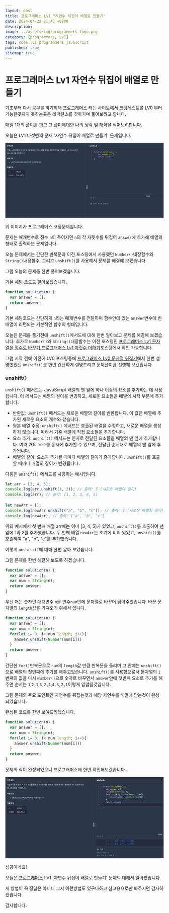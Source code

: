 ```yaml
---
layout: post
title: 프로그래머스 LV1 "자연수 뒤집어 배열로 만들기"
date: 2024-04-22 21:43 +0900
description: 
image: ../assets/img/programmers_logo.png
category: [programmers, Lv1]
tags: code lv1 programmers javascript
published: true
sitemap: true
---
```


# 프로그래머스 Lv1 자연수 뒤집어 배열로 만들기

  기초부터 다시 공부를 하기위해 [프로그래머스](https://programmers.co.kr/) 라는 사이트에서
  코딩테스트를 LV0 부터 가능한곳까지 못하는곳은 레퍼런스를 찾아가며 풀어보려고 합니다.
  
  매일 1개의 풀이를 하고 그 풀이에대한 나의 생각 및 해석을 적어보려합니다.

  오늘은 LV1 다섯번째 문제 '자연수 뒤집어 배열로 만들기' 문제입니다.

  ![프로그래머스 이미지](/assets/img/post25_01.png)

  위 이미지가 프로그래머스 코딩문제입니다.
  
  문제는 매개변수로 정수 `n`이 주어지면 `n`의 각 자릿수를 뒤집어 `answer`에 추가해 배열의 형태로 출력하는 문제입니다.

  오늘 문제에서는 간단한 반복문과 이전 포스팅에서 사용했던 `Number()`내장함수와 `String()`내장함수, 그리고 `unshift()`를 사용해서 문제를 해결해 보겠습니다.

  그럼 오늘의 문제를 한번 풀어보겠습니다.

  기본 세팅 코드도 알아보겠습니다.
  
```javascript
function solution(n) {
  var answer = [];
  return answer;
}
```

기본 세팅코드는 간단하게 `n`라는 매개변수를 전달하며 함수안에 있는 `answer`변수에 빈 배열이 리턴되는 기본적인 함수의 형태입니다.

오늘은 문제를 풀기전에 `unshift()`메서드에 대해 한번 알아보고 문제를 해결해 보겠습니다.
추가로 `Number()`와 `String()`내장함수는 이전 포스팅인 [프로그래머스 Lv1 문자열을 정수로 바꾸기](https://spearboy.github.io/posts/programmers_22/),[프로그래머스 Lv1 자릿수 더하기](https://spearboy.github.io/posts/programmers_24/)포스팅에서 확인 가능합니다.

그럼 시작 전에 이전에 LV0 포스팅중에 [프로그래머스 Lv0 문자열 뒤집기](https://spearboy.github.io/posts/programmers_9/)에서 한번 설명했었던 `unshift()`를 한번 간단하게 설명드리고 문제풀이를 진행해 보겠습니다.

### unshift()

`unshift()` 메서드는 JavaScript 배열의 맨 앞에 하나 이상의 요소를 추가하는 데 사용됩니다. 이 메서드는 배열의 길이를 변경하고, 새로운 요소들을 배열의 시작 부분에 추가합니다.
  + 반환값: `unshift()` 메서드는 새로운 배열의 길이를 반환합니다. 이 값은 배열에 추가된 새로운 요소의 개수와 같습니다.
  + 원본 배열 수정: `unshift()` 메서드는 호출된 배열을 수정하고, 새로운 배열을 생성하지 않습니다. 따라서 기존 배열에 직접 요소들을 추가합니다.
  + 요소 추가: `unshift()` 메서드는 인자로 전달된 요소들을 배열의 맨 앞에 추가합니다. 여러 개의 요소를 동시에 추가할 수 있으며, 전달된 순서대로 배열의 맨 앞에 추가됩니다.
  + 배열의 길이: 요소가 추가될 때마다 배열의 길이가 증가합니다. `unshift()`를 호출할 때마다 배열의 길이가 변경됩니다.

다음은 `unshift()` 메서드를 사용하는 예시입니다.
```javascript
let arr = [3, 4, 5];
console.log(arr.unshift(1, 2)); // 출력: 5 (새로운 배열의 길이)
console.log(arr); // 출력: [1, 2, 3, 4, 5]

let newArr = [];
console.log(newArr.unshift("a", "b", "c")); // 출력: 3 (새로운 배열의 길이)
console.log(newArr); // 출력: ["a", "b", "c"]
```

위의 예시에서 첫 번째 배열 arr에는 이미 [3, 4, 5]가 있었고, `unshift()`를 호출하여 맨 앞에 1과 2를 추가했습니다. 두 번째 배열 `newArr`는 초기에 비어 있었고, `unshift()`를 호출하여 "a", "b", "c"를 추가했습니다.

이렇게 `unshift()`에 대해 한번 알아 보았습니다.

그럼 문제를 한번 해결해 보도록 하겠습니다.

```javascript
function solution(n) {
  var answer = [];
  var num = String(n);
  return answer;
}
```

우선 저는 숫자인 매개변수 `n`을 변수`num`안에 문자열로 바꾸어 담아주었습니다. 바꾼 문자열의 `length`값을 가져오기 위해서 입니다.

```javascript
function solution(n) {
  var answer = [];
  var num = String(n);
  for(let i= 0; i< num.length; i++){
    answer.unshift(Number(num[i]))
  }
  return answer;
}
```

간단한 `for()`반복문으로 `num`의 `length`값 만큼 반복문을 돌리며 그 안에는 `unshift()`으로 배열의 첫번째에 추가를 해주고있습니다. `unshift()`를 사용함으로서 문자열의 `i`번째의 값을 다시 `Number()`으로 숫자로 바꾸면서 `answer`안에 첫번째 요소로 추가를 해주면 순서는 `1`,`2,1`,`3,2,1`,`4,3,2,1`이렇게 입렵될것입니다.

그럼 문제의 주요 포인트인 자연수를 뒤집는것과 해당 자연수를 배열에 담는것이 완성 되었습니다.

완성된 코드를 한번 보여드리겠습니다.

```javascript
function solution(n) {
  var answer = [];
  var num = String(n);
  for(let i= 0; i< num.length; i++){
    answer.unshift(Number(num[i]))
  }
  return answer;
}
```

문제의 식이 완성되었으니 프로그래머스에 한번 확인해보겠습니다.

![프로그래머스 이미지](/assets/img/post25_02.png)

성공이네요!

오늘은 [프로그래머스](https://programmers.co.kr/) LV1 '자연수 뒤집어 배열로 만들기' 문제의 대해서 알아봤습니다.

제 방법이 꼭 정답은 아니니 그저 이런방법도 있구나하고 참고용으로만 봐주시면 감사하겠습니다.

감사합니다.